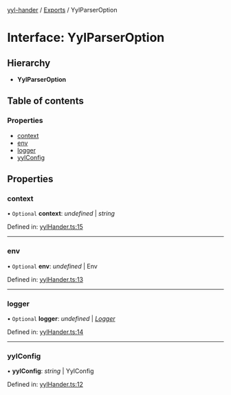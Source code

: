 [yyl-hander](../README.md) / [Exports](../modules.md) / YylParserOption

# Interface: YylParserOption

## Hierarchy

- **YylParserOption**

## Table of contents

### Properties

- [context](yylparseroption.md#context)
- [env](yylparseroption.md#env)
- [logger](yylparseroption.md#logger)
- [yylConfig](yylparseroption.md#yylconfig)

## Properties

### context

• `Optional` **context**: _undefined_ \| _string_

Defined in: [yylHander.ts:15](https://github.com/jackness1208/yyl-hander/blob/14d9d5f/src/yylHander.ts#L15)

---

### env

• `Optional` **env**: _undefined_ \| Env

Defined in: [yylHander.ts:13](https://github.com/jackness1208/yyl-hander/blob/14d9d5f/src/yylHander.ts#L13)

---

### logger

• `Optional` **logger**: _undefined_ \| [_Logger_](../modules.md#logger)

Defined in: [yylHander.ts:14](https://github.com/jackness1208/yyl-hander/blob/14d9d5f/src/yylHander.ts#L14)

---

### yylConfig

• **yylConfig**: _string_ \| YylConfig

Defined in: [yylHander.ts:12](https://github.com/jackness1208/yyl-hander/blob/14d9d5f/src/yylHander.ts#L12)

